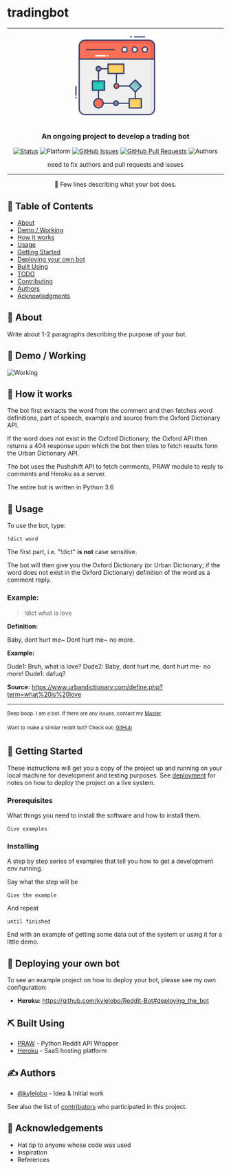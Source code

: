 # tradingbot
---

<p align="center">
  <a href="" rel="noopener">
 <img width=200px height=200px src="https://github.com/sanjaysatish/tradingbot/blob/main/web-browser.png" alt="Bot logo"></a>
</p>


<h3 align="center">An ongoing project to develop a trading bot</h3>

<div align="center">

  [![Status](https://img.shields.io/badge/status-active-success.svg)]()
  ![Platform](https://img.shields.io/badge/languages-R%2C%20Python-blue)
  [![GitHub Issues](https://img.shields.io/github/issues/kylelobo/The-Documentation-Compendium.svg)](https://github.com/sanjaysatish/tradingbot/issues)
  [![GitHub Pull Requests](https://img.shields.io/github/issues-pr/kylelobo/The-Documentation-Compendium.svg)](https://github.com/sanjaysatish/tradingbot/pulls)
  ![Authors](https://img.shields.io/badge/authors-%40sanjaysatish%2C%20%40bryantong23%2C%20%40justinzhao88%2C%20%40r1t1kg0yal-informational%20?style=for-the-badge&logo=appveyor)

need to fix authors and pull requests and issues 

</div>

---

<p align="center"> 🤖 Few lines describing what your bot does.
    <br> 
</p>

## 📝 Table of Contents
+ [About](#about)
+ [Demo / Working](#demo)
+ [How it works](#working)
+ [Usage](#usage)
+ [Getting Started](#getting_started)
+ [Deploying your own bot](#deployment)
+ [Built Using](#built_using)
+ [TODO](../TODO.md)
+ [Contributing](../CONTRIBUTING.md)
+ [Authors](#authors)
+ [Acknowledgments](#acknowledgement)

## 🧐 About <a name = "about"></a>
Write about 1-2 paragraphs describing the purpose of your bot.

## 🎥 Demo / Working <a name = "demo"></a>
![Working](https://media.giphy.com/media/20NLMBm0BkUOwNljwv/giphy.gif)

## 💭 How it works <a name = "working"></a>

The bot first extracts the word from the comment and then fetches word definitions, part of speech, example and source from the Oxford Dictionary API.

If the word does not exist in the Oxford Dictionary, the Oxford API then returns a 404 response upon which the bot then tries to fetch results form the Urban Dictionary API.

The bot uses the Pushshift API to fetch comments, PRAW module to reply to comments and Heroku as a server.

The entire bot is written in Python 3.6

## 🎈 Usage <a name = "usage"></a>

To use the bot, type:
```
!dict word
```
The first part, i.e. "!dict" **is not** case sensitive.

The bot will then give you the Oxford Dictionary (or Urban Dictionary; if the word does not exist in the Oxford Dictionary) definition of the word as a comment reply.

### Example:

> !dict what is love

**Definition:**

Baby, dont hurt me~
Dont hurt me~ no more.

**Example:**

Dude1: Bruh, what is love?
Dude2: Baby, dont hurt me, dont hurt me- no more!
Dude1: dafuq?

**Source:** https://www.urbandictionary.com/define.php?term=what%20is%20love

---

<sup>Beep boop. I am a bot. If there are any issues, contact my [Master](https://www.reddit.com/message/compose/?to=PositivePlayer1&subject=/u/Wordbook_Bot)</sup>

<sup>Want to make a similar reddit bot? Check out: [GitHub](https://github.com/kylelobo/Reddit-Bot)</sup>

## 🏁 Getting Started <a name = "getting_started"></a>
These instructions will get you a copy of the project up and running on your local machine for development and testing purposes. See [deployment](#deployment) for notes on how to deploy the project on a live system.

### Prerequisites

What things you need to install the software and how to install them.

```
Give examples
```

### Installing

A step by step series of examples that tell you how to get a development env running.

Say what the step will be

```
Give the example
```

And repeat

```
until finished
```

End with an example of getting some data out of the system or using it for a little demo.

## 🚀 Deploying your own bot <a name = "deployment"></a>
To see an example project on how to deploy your bot, please see my own configuration:

+ **Heroku**: https://github.com/kylelobo/Reddit-Bot#deploying_the_bot

## ⛏️ Built Using <a name = "built_using"></a>
+ [PRAW](https://praw.readthedocs.io/en/latest/) - Python Reddit API Wrapper
+ [Heroku](https://www.heroku.com/) - SaaS hosting platform

## ✍️ Authors <a name = "authors"></a>
+ [@kylelobo](https://github.com/kylelobo) - Idea & Initial work

See also the list of [contributors](https://github.com/kylelobo/The-Documentation-Compendium/contributors) who participated in this project.

## 🎉 Acknowledgements <a name = "acknowledgement"></a>
+ Hat tip to anyone whose code was used
+ Inspiration
+ References
